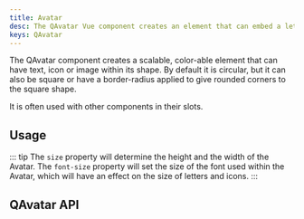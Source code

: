 ```yaml
---
title: Avatar
desc: The QAvatar Vue component creates an element that can embed a letter, an icon or an image within its shape.
keys: QAvatar
---
```

The QAvatar component creates a scalable, color-able element that can have text, icon or image within its shape. By default it is circular, but it can also be square or have a border-radius applied to give rounded corners to the square shape.

It is often used with other components in their slots.

## Usage

::: tip
The `size` property will determine the height and the width of the Avatar. The `font-size` property will set the size of the font used within the Avatar, which will have an effect on the size of letters and icons.
:::

<doc-example title="Basic" file="QAvatar/Basic" />

<doc-example title="Standard sizes" file="QAvatar/StandardSizes" />

<doc-example title="Square" file="QAvatar/Square" />

<doc-example title="Rounded" file="QAvatar/Rounded" />

<doc-example title="With other components" file="QAvatar/Integrated" />

## QAvatar API
<doc-api file="QAvatar" />
